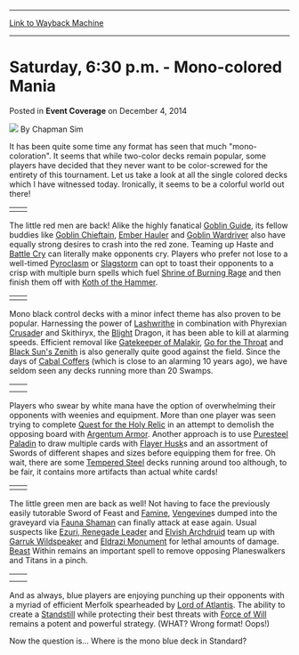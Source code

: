 
---
[Link to Wayback Machine](https://web.archive.org/web/20150911214517/http://magic.wizards.com/en/articles/archive/event-coverage/saturday-630-pm-mono-colored-mania-2014-12-05)

[_metadata_:author]:- "Chapman Sim"
[_metadata_:description]:- "It has been quite some time any format has seen that much `mono-coloration`. It seems that while two-color decks remain popular, some players have decided that they never want to be color-screwed for the entirety of this tournament. Let us take a look at all the single colored decks which I have witnessed today. Ironically, it seems to be a colorful world out there!"
[_metadata_:generator]:- "Drupal 7 (http://drupal.org)"
[_metadata_:node]:- "315684"
[_metadata_:path_date]:- "2014-12-05"
[_metadata_:publish_date]:- "2014-12-04"
[_metadata_:source]:- "div-main-content"
[_metadata_:title]:- "Saturday, 6:30 p.m. - Mono-colored Mania"
[_metadata_:wayback_capture_timestamp]:- "2015-09-11 21:45:17"
[_metadata_:wayback_raw_url]:- "https://web.archive.org/web/20150911214517id_/http://magic.wizards.com/en/articles/archive/event-coverage/saturday-630-pm-mono-colored-mania-2014-12-05"
[_metadata_:wayback_url]:- "http://magic.wizards.com/en/articles/archive/event-coverage/saturday-630-pm-mono-colored-mania-2014-12-05"
---


Saturday, 6:30 p.m. - Mono-colored Mania
========================================



 Posted in **Event Coverage**
 on December 4, 2014 






![](https://media.magic.wizards.com/styles/auth_small/public/images/person/chapman_icon_0.jpg)
By Chapman Sim










It has been quite some time any format has seen that much "mono-coloration". It seems that while two-color decks remain popular, some players have decided that they never want to be color-screwed for the entirety of this tournament. Let us take a look at all the single colored decks which I have witnessed today. Ironically, it seems to be a colorful world out there!




|  |  |
| --- | --- |
|  |  |

The little red men are back! Alike the highly fanatical [Goblin Guide](http://gatherer.wizards.com/Pages/Card/Details.aspx?name=Goblin+Guide), its fellow buddies like [Goblin Chieftain](http://gatherer.wizards.com/Pages/Card/Details.aspx?name=Goblin+Chieftain), [Ember Hauler](http://gatherer.wizards.com/Pages/Card/Details.aspx?name=Ember+Hauler) and [Goblin Wardriver](http://gatherer.wizards.com/Pages/Card/Details.aspx?name=Goblin+Wardriver) also have equally strong desires to crash into the red zone. Teaming up Haste and [Battle Cry](http://gatherer.wizards.com/Pages/Card/Details.aspx?name=Battle+Cry) can literally make opponents cry. Players who prefer not lose to a well-timed [Pyroclasm](http://gatherer.wizards.com/Pages/Card/Details.aspx?name=Pyroclasm) or [Slagstorm](http://gatherer.wizards.com/Pages/Card/Details.aspx?name=Slagstorm) can opt to toast their opponents to a crisp with multiple burn spells which fuel [Shrine of Burning Rage](http://gatherer.wizards.com/Pages/Card/Details.aspx?name=Shrine+of+Burning+Rage) and then finish them off with [Koth of the Hammer](http://gatherer.wizards.com/Pages/Card/Details.aspx?name=Koth+of+the+Hammer).




|  |  |
| --- | --- |
|  |  |

Mono black control decks with a minor infect theme has also proven to be popular. Harnessing the power of [Lashwrithe](http://gatherer.wizards.com/Pages/Card/Details.aspx?name=Lashwrithe) in combination with Phyrexian [Crusade](http://gatherer.wizards.com/Pages/Card/Details.aspx?name=Crusade)r and Skithiryx, the [Blight](http://gatherer.wizards.com/Pages/Card/Details.aspx?name=Blight) Dragon, it has been able to kill at alarming speeds. Efficient removal like [Gatekeeper of Malakir](http://gatherer.wizards.com/Pages/Card/Details.aspx?name=Gatekeeper+of+Malakir), [Go for the Throat](http://gatherer.wizards.com/Pages/Card/Details.aspx?name=Go+for+the+Throat) and [Black Sun's Zenith](http://gatherer.wizards.com/Pages/Card/Details.aspx?name=Black+Sun%27s+Zenith) is also generally quite good against the field. Since the days of [Cabal Coffers](http://gatherer.wizards.com/Pages/Card/Details.aspx?name=Cabal+Coffers) (which is close to an alarming 10 years ago), we have seldom seen any decks running more than 20 Swamps.




|  |  |
| --- | --- |
|  |  |
|  |

Players who swear by white mana have the option of overwhelming their opponents with weenies and equipment. More than one player was seen trying to complete [Quest for the Holy Relic](http://gatherer.wizards.com/Pages/Card/Details.aspx?name=Quest+for+the+Holy+Relic) in an attempt to demolish the opposing board with [Argentum Armor](http://gatherer.wizards.com/Pages/Card/Details.aspx?name=Argentum+Armor). Another approach is to use [Puresteel Paladin](http://gatherer.wizards.com/Pages/Card/Details.aspx?name=Puresteel+Paladin) to draw multiple cards with [Flayer Husk](http://gatherer.wizards.com/Pages/Card/Details.aspx?name=Flayer+Husk)s and an assortment of Swords of different shapes and sizes before equipping them for free. Oh wait, there are some [Tempered Steel](http://gatherer.wizards.com/Pages/Card/Details.aspx?name=Tempered+Steel) decks running around too although, to be fair, it contains more artifacts than actual white cards!




|  |  |
| --- | --- |
|  |  |

The little green men are back as well! Not having to face the previously easily tutorable Sword of Feast and [Famine](http://gatherer.wizards.com/Pages/Card/Details.aspx?name=Famine), [Vengevine](http://gatherer.wizards.com/Pages/Card/Details.aspx?name=Vengevine)s dumped into the graveyard via [Fauna Shaman](http://gatherer.wizards.com/Pages/Card/Details.aspx?name=Fauna+Shaman) can finally attack at ease again. Usual suspects like [Ezuri, Renegade Leader](http://gatherer.wizards.com/Pages/Card/Details.aspx?name=Ezuri%2C+Renegade+Leader) and [Elvish Archdruid](http://gatherer.wizards.com/Pages/Card/Details.aspx?name=Elvish+Archdruid) team up with [Garruk Wildspeaker](http://gatherer.wizards.com/Pages/Card/Details.aspx?name=Garruk+Wildspeaker) and [Eldrazi Monument](http://gatherer.wizards.com/Pages/Card/Details.aspx?name=Eldrazi+Monument) for lethal amounts of damage. [Beast](http://gatherer.wizards.com/Pages/Card/Details.aspx?name=Beast) Within remains an important spell to remove opposing Planeswalkers and Titans in a pinch.




|  |  |
| --- | --- |
|  |  |
|  |

And as always, blue players are enjoying punching up their opponents with a myriad of efficient Merfolk spearheaded by [Lord of Atlantis](http://gatherer.wizards.com/Pages/Card/Details.aspx?name=Lord+of+Atlantis). The ability to create a [Standstill](http://gatherer.wizards.com/Pages/Card/Details.aspx?name=Standstill) while protecting their best threats with [Force of Will](http://gatherer.wizards.com/Pages/Card/Details.aspx?name=Force+of+Will) remains a potent and powerful strategy. (WHAT? Wrong format! Oops!)


Now the question is... Where is the mono blue deck in Standard?







